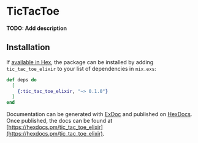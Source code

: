 # TicTacToe

**TODO: Add description**

## Installation

If [available in Hex](https://hex.pm/docs/publish), the package can be installed
by adding `tic_tac_toe_elixir` to your list of dependencies in `mix.exs`:

```elixir
def deps do
  [
    {:tic_tac_toe_elixir, "~> 0.1.0"}
  ]
end
```

Documentation can be generated with [ExDoc](https://github.com/elixir-lang/ex_doc)
and published on [HexDocs](https://hexdocs.pm). Once published, the docs can
be found at [https://hexdocs.pm/tic_tac_toe_elixir](https://hexdocs.pm/tic_tac_toe_elixir).

